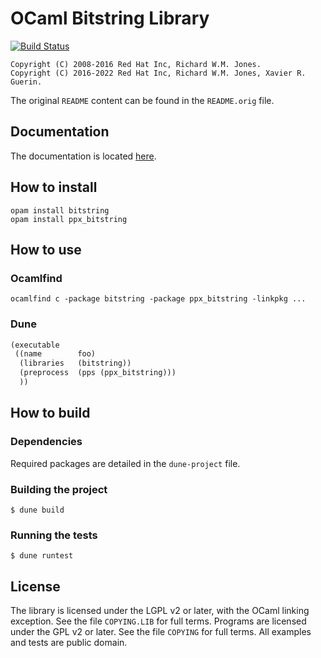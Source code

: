 # OCaml Bitstring Library

[![Build Status](https://travis-ci.org/xguerin/bitstring.svg?branch=master)](https://travis-ci.org/xguerin/bitstring)
```
Copyright (C) 2008-2016 Red Hat Inc, Richard W.M. Jones.
Copyright (C) 2016-2022 Red Hat Inc, Richard W.M. Jones, Xavier R. Guerin.
```
The original `README` content can be found in the `README.orig` file.

## Documentation

The documentation is located [here](https://bitstring.software).

## How to install
```
opam install bitstring
opam install ppx_bitstring
```
## How to use

### Ocamlfind
```
ocamlfind c -package bitstring -package ppx_bitstring -linkpkg ...
```
### Dune
```lisp
(executable
 ((name        foo)
  (libraries   (bitstring))
  (preprocess  (pps (ppx_bitstring)))
  ))
```
## How to build

### Dependencies

Required packages are detailed in the `dune-project` file.

### Building the project
```
$ dune build
```
### Running the tests
```
$ dune runtest
```
## License

The library is licensed under the LGPL v2 or later, with the OCaml linking
exception. See the file `COPYING.LIB` for full terms. Programs are licensed under
the GPL v2 or later. See the file `COPYING` for full terms. All examples and tests
are public domain.
